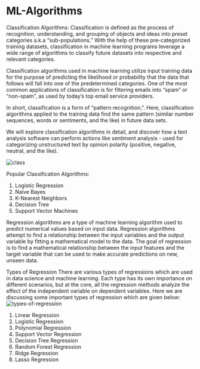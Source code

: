 # ML-Algorithms

Classification Algorithms: Classification is defined as the process of recognition, understanding, and grouping of objects and ideas into preset categories a.k.a “sub-populations.” With the help of these pre-categorized training datasets, classification in machine learning programs leverage a wide range of algorithms to classify future datasets into respective and relevant categories.

Classification algorithms used in machine learning utilize input training data for the purpose of predicting the likelihood or probability that the data that follows will fall into one of the predetermined categories. One of the most common applications of classification is for filtering emails into “spam” or “non-spam”, as used by today’s top email service providers.

In short, classification is a form of “pattern recognition,”. Here, classification algorithms applied to the training data find the same pattern (similar number sequences, words or sentiments, and the like) in future data sets.

We will explore classification algorithms in detail, and discover how a text analysis software can perform actions like sentiment analysis - used for categorizing unstructured text by opinion polarity (positive, negative, neutral, and the like). 

![class](https://github.com/Riwaj22/ML-Algorithms/assets/99485058/b41f9996-bd4b-4e45-9e29-3de51d13e57f)

Popular Classification Algorithms:
1. Logistic Regression <br>
2. Naive Bayes <br>
3. K-Nearest Neighbors<br>
4. Decision Tree<br>
5. Support Vector Machines<br>


Regression algorithms are a type of machine learning algorithm used to predict numerical values based on input data. Regression algorithms attempt to find a relationship between the input variables and the output variable by fitting a mathematical model to the data. The goal of regression is to find a mathematical relationship between the input features and the target variable that can be used to make accurate predictions on new, unseen data.

Types of Regression
There are various types of regressions which are used in data science and machine learning. Each type has its own importance on different scenarios, but at the core, all the regression methods analyze the effect of the independent variable on dependent variables. Here we are discussing some important types of regression which are given below:
![types-of-regression](https://github.com/Riwaj22/ML-Algorithms/assets/99485058/9c984583-a29b-44dc-ace2-1d0ffb3c767d)

1. Linear Regression <br>
2. Logistic Regression <br>
3. Polynomial Regression <br>
4. Support Vector Regression <br>
5. Decision Tree Regression <br>
6. Random Forest Regression <br>
7. Ridge Regression <br>
8. Lasso Regression <br>


